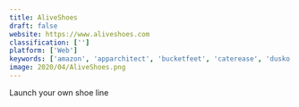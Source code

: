 ```yaml
---
title: AliveShoes
draft: false 
website: https://www.aliveshoes.com
classification: ['']
platform: ['Web']
keywords: ['amazon', 'apparchitect', 'bucketfeet', 'caterease', 'dusko', 'ecoalternatives', 'ethical_resources', 'eticaly', 'goat_codes', 'joturl', 'limnor_studio', 'mia_ldn', 'markhor', 'needora', 'parcslope', 'slang', 'spread_shoes', 'stockx', 'talk_to_transformer', 'wallapop', 'ebay']
image: 2020/04/AliveShoes.png
---
```

Launch your own shoe line